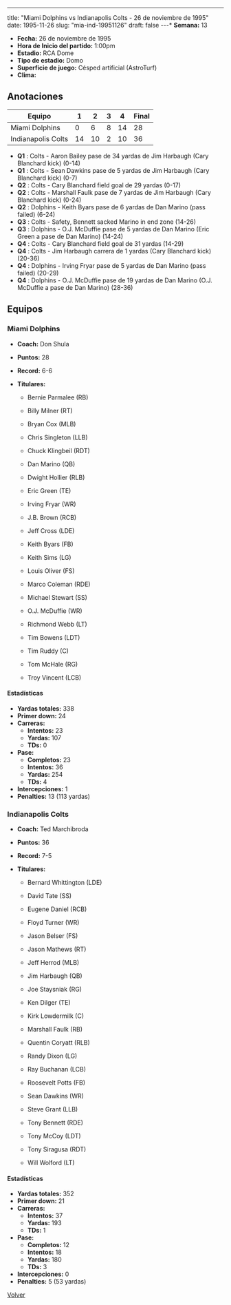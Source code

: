 ---
title: "Miami Dolphins vs Indianapolis Colts - 26 de noviembre de 1995"
date: 1995-11-26
slug: "mia-ind-19951126"
draft: false
---* **Semana:** 13
* **Fecha:** 26 de noviembre de 1995
* **Hora de Inicio del partido:** 1:00pm
* **Estadio:** RCA Dome
* **Tipo de estadio:** Domo
* **Superficie de juego:** Césped artificial (AstroTurf)
* **Clima:** 




## Anotaciones
| Equipo | 1 | 2 | 3 | 4 | Final |
|--------|---|---|---|---|-------|
| Miami Dolphins  | 0 | 6 | 8 | 14  | 28 |
| Indianapolis Colts  | 14 | 10 | 2 | 10  | 36 |
* **Q1** : Colts - Aaron Bailey pase de 34 yardas de Jim Harbaugh (Cary Blanchard kick) (0-14)
* **Q1** : Colts - Sean Dawkins pase de 5 yardas de Jim Harbaugh (Cary Blanchard kick) (0-7)
* **Q2** : Colts - Cary Blanchard field goal de 29 yardas (0-17)
* **Q2** : Colts - Marshall Faulk pase de 7 yardas de Jim Harbaugh (Cary Blanchard kick) (0-24)
* **Q2** : Dolphins - Keith Byars pase de 6 yardas de Dan Marino (pass failed) (6-24)
* **Q3** : Colts - Safety, Bennett sacked Marino in end zone (14-26)
* **Q3** : Dolphins - O.J. McDuffie pase de 5 yardas de Dan Marino (Eric Green a pase de Dan Marino) (14-24)
* **Q4** : Colts - Cary Blanchard field goal de 31 yardas (14-29)
* **Q4** : Colts - Jim Harbaugh carrera de 1 yardas (Cary Blanchard kick) (20-36)
* **Q4** : Dolphins - Irving Fryar pase de 5 yardas de Dan Marino (pass failed) (20-29)
* **Q4** : Dolphins - O.J. McDuffie pase de 19 yardas de Dan Marino (O.J. McDuffie a pase de Dan Marino) (28-36)


## Equipos


### Miami Dolphins
* **Coach:** Don Shula
* **Puntos:** 28
* **Record:** 6-6
* **Titulares:** 

  * Bernie Parmalee (RB) 

  * Billy Milner (RT) 

  * Bryan Cox (MLB) 

  * Chris Singleton (LLB) 

  * Chuck Klingbeil (RDT) 

  * Dan Marino (QB) 

  * Dwight Hollier (RLB) 

  * Eric Green (TE) 

  * Irving Fryar (WR) 

  * J.B. Brown (RCB) 

  * Jeff Cross (LDE) 

  * Keith Byars (FB) 

  * Keith Sims (LG) 

  * Louis Oliver (FS) 

  * Marco Coleman (RDE) 

  * Michael Stewart (SS) 

  * O.J. McDuffie (WR) 

  * Richmond Webb (LT) 

  * Tim Bowens (LDT) 

  * Tim Ruddy (C) 

  * Tom McHale (RG) 

  * Troy Vincent (LCB) 

#### Estadísticas
* **Yardas totales:** 338
* **Primer down:** 24
* **Carreras:**
  * **Intentos:** 23
  * **Yardas:** 107
  * **TDs:** 0
* **Pase:**
  * **Completos:** 23
  * **Intentos:** 36
  * **Yardas:** 254
  * **TDs:** 4
* **Intercepciones:** 1
* **Penalties:** 13 (113 yardas)

### Indianapolis Colts
* **Coach:** Ted Marchibroda
* **Puntos:** 36
* **Record:** 7-5
* **Titulares:** 

  * Bernard Whittington (LDE) 

  * David Tate (SS) 

  * Eugene Daniel (RCB) 

  * Floyd Turner (WR) 

  * Jason Belser (FS) 

  * Jason Mathews (RT) 

  * Jeff Herrod (MLB) 

  * Jim Harbaugh (QB) 

  * Joe Staysniak (RG) 

  * Ken Dilger (TE) 

  * Kirk Lowdermilk (C) 

  * Marshall Faulk (RB) 

  * Quentin Coryatt (RLB) 

  * Randy Dixon (LG) 

  * Ray Buchanan (LCB) 

  * Roosevelt Potts (FB) 

  * Sean Dawkins (WR) 

  * Steve Grant (LLB) 

  * Tony Bennett (RDE) 

  * Tony McCoy (LDT) 

  * Tony Siragusa (RDT) 

  * Will Wolford (LT) 

#### Estadísticas
* **Yardas totales:** 352
* **Primer down:** 21
* **Carreras:**
  * **Intentos:** 37
  * **Yardas:** 193
  * **TDs:** 1
* **Pase:**
  * **Completos:** 12
  * **Intentos:** 18
  * **Yardas:** 180
  * **TDs:** 3
* **Intercepciones:** 0
* **Penalties:** 5 (53 yardas)


[Volver](/historia/1995)
